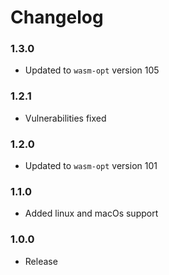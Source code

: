 # Changelog

### 1.3.0

- Updated to `wasm-opt` version 105

### 1.2.1

- Vulnerabilities fixed

### 1.2.0

- Updated to `wasm-opt` version 101

### 1.1.0
- Added linux and macOs support

### 1.0.0
- Release

